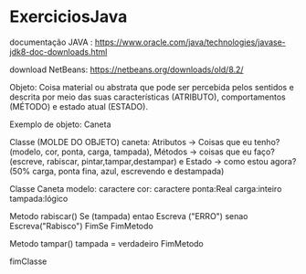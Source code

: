 # ExerciciosJava

documentação JAVA : https://www.oracle.com/java/technologies/javase-jdk8-doc-downloads.html

download NetBeans: https://netbeans.org/downloads/old/8.2/

<p> Objeto: Coisa material ou abstrata que pode ser percebida pelos sentidos e descrita por meio das suas características (ATRIBUTO), comportamentos (MÉTODO) e estado atual (ESTADO).</p>
<p> Exemplo de objeto: Caneta</p>


<p>Classe (MOLDE DO OBJETO) caneta: Atributos -> Coisas que eu tenho? (modelo, cor, ponta, carga, tampada),
                  Métodos -> coisas que eu faço? (escreve, rabiscar, pintar,tampar,destampar) e
                  Estado -> como estou agora? (50% carga, ponta fina, azul, escrevendo e destampada) </p>


Classe Caneta
      modelo: caractere
      cor: caractere
      ponta:Real
      carga:inteiro
      tampada:lógico
      
Metodo rabiscar()
    Se (tampada) entao
      Escreva ("ERRO")
    senao
      Escreva("Rabisco")
    FimSe 
FimMetodo

Metodo tampar()
    tampada = verdadeiro
FimMetodo

fimClasse
